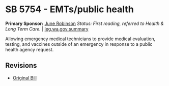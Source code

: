 # SB 5754 - EMTs/public health
**Primary Sponsor:** [June Robinson](/person/leg/june.robinson.md)
*Status: First reading, referred to Health & Long Term Care.* | [leg.wa.gov summary](https://app.leg.wa.gov/billsummary?BillNumber=5754&Year=2021)

Allowing emergency medical technicians to provide medical evaluation, testing, and vaccines outside of an emergency in response to a public health agency request.

## Revisions
* [Original Bill](1/)
